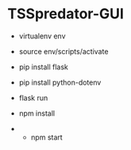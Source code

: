 # TSSpredator-GUI

- virtualenv env
- source env/scripts/activate
- pip install flask
- pip install python-dotenv
- flask run

- npm install
- - npm start
